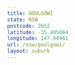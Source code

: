 ```yaml
---
title: GOOLGOWI
state: NSW
postcode: 2652
latitude: -35.405064
longitude: 147.64961
url: /nsw/goolgowi/
layout: suburb
---
```

